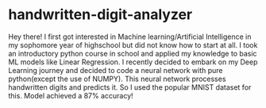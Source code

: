 # handwritten-digit-analyzer
Hey there! I first got interested in Machine learning/Artificial Intelligence in my sophomore year of highschool but did not know how to start at all. I took an introductory python course in school and applied my knowledge to basic ML models like Linear Regression. I recently decided to embark on my Deep Learning journey and decided to code a neural network with pure python(except the use of NUMPY). 
This neural network processes handwritten digits and predicts it. So I used the popular MNIST dataset for this.
Model achieved a 87% accuracy!

